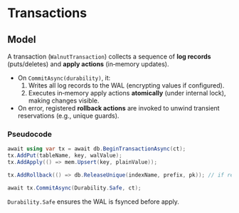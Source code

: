 # Transactions

## Model

A transaction (`WalnutTransaction`) collects a sequence of **log records** (puts/deletes) and **apply actions** (in‑memory updates).

- On `CommitAsync(durability)`, it:
  1. Writes all log records to the WAL (encrypting values if configured).
  2. Executes in‑memory apply actions **atomically** (under internal lock), making changes visible.
- On error, registered **rollback actions** are invoked to unwind transient reservations (e.g., unique guards).

### Pseudocode

```csharp
await using var tx = await db.BeginTransactionAsync(ct);
tx.AddPut(tableName, key, walValue);
tx.AddApply(() => mem.Upsert(key, plainValue));

tx.AddRollback(() => db.ReleaseUnique(indexName, prefix, pk)); // if reserved

await tx.CommitAsync(Durability.Safe, ct);
```

`Durability.Safe` ensures the WAL is fsynced before apply.
